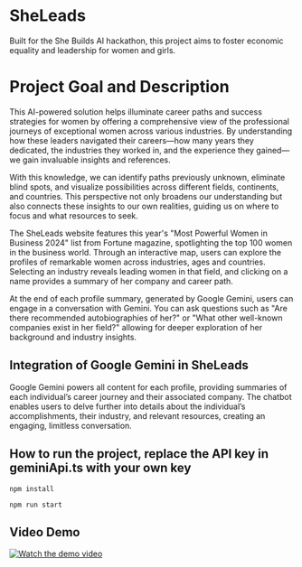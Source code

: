 # SheLeads

Built for the She Builds AI hackathon, this project aims to foster economic equality and leadership for women and girls.

# Project Goal and Description
This AI-powered solution helps illuminate career paths and success strategies for women by offering a comprehensive view of the professional journeys of exceptional women across various industries. By understanding how these leaders navigated their careers—how many years they dedicated, the industries they worked in, and the experience they gained—we gain invaluable insights and references.

With this knowledge, we can identify paths previously unknown, eliminate blind spots, and visualize possibilities across different fields, continents, and countries. This perspective not only broadens our understanding but also connects these insights to our own realities, guiding us on where to focus and what resources to seek.

The SheLeads website features this year's "Most Powerful Women in Business 2024" list from Fortune magazine, spotlighting the top 100 women in the business world. Through an interactive map, users can explore the profiles of remarkable women across industries, ages and countries. Selecting an industry reveals leading women in that field, and clicking on a name provides a summary of her company and career path.

At the end of each profile summary, generated by Google Gemini, users can engage in a conversation with Gemini. You can ask questions such as "Are there recommended autobiographies of her?" or "What other well-known companies exist in her field?" allowing for deeper exploration of her background and industry insights.

## Integration of Google Gemini in SheLeads
Google Gemini powers all content for each profile, providing summaries of each individual’s career journey and their associated company. The chatbot enables users to delve further into details about the individual’s accomplishments, their industry, and relevant resources, creating an engaging, limitless conversation.

## How to run the project, replace the API key in geminiApi.ts with your own key
`npm install`

`npm run start`

## Video Demo
[![Watch the demo video](http://img.youtube.com/vi/fAtWd7KVOUE/0.jpg)](https://youtu.be/fAtWd7KVOUE)
